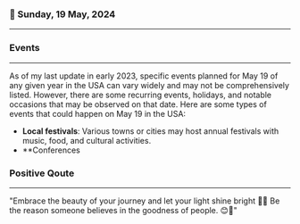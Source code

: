 ### 📅 Sunday, 19 May, 2024
------
### Events
------
As of my last update in early 2023, specific events planned for May 19 of any given year in the USA can vary widely and may not be comprehensively listed. However, there are some recurring events, holidays, and notable occasions that may be observed on that date. Here are some types of events that could happen on May 19 in the USA:

- **Local festivals**: Various towns or cities may host annual festivals with music, food, and cultural activities.
- **Conferences
### Positive Qoute
------
"Embrace the beauty of your journey and let your light shine bright 💫🌟 Be the reason someone believes in the goodness of people. 😊💖"
